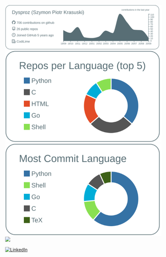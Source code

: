![](https://raw.githubusercontent.com/Dysproz/Dysproz/master/profile-summary-card-output/default/0-profile-details.svg)
![](https://raw.githubusercontent.com/Dysproz/Dysproz/master/profile-summary-card-output/default/1-repos-per-language.svg)
![](https://raw.githubusercontent.com/Dysproz/Dysproz/master/profile-summary-card-output/default/2-most-commit-language.svg)
![](https://github-readme-stats.vercel.app/api?username=Dysproz)

<a href="https://www.linkedin.com/in/szymon-piotr-krasuski"><img src="https://img.shields.io/badge/LinkedIn--_.svg?style=social&logo=linkedin" alt="LinkedIn"></a>
